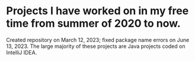 # Projects I have worked on in my free time from summer of 2020 to now.
Created repository on March 12, 2023;
fixed package name errors on June 13, 2023.
The large majority of these projects are Java projects coded on IntelliJ IDEA.

